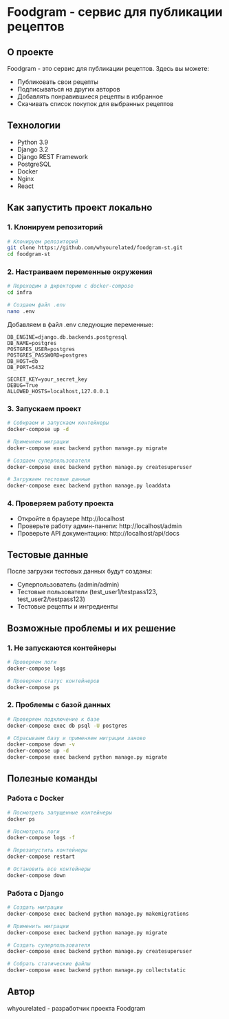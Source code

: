 # Foodgram - сервис для публикации рецептов

## О проекте
Foodgram - это сервис для публикации рецептов. Здесь вы можете:
- Публиковать свои рецепты
- Подписываться на других авторов
- Добавлять понравившиеся рецепты в избранное
- Скачивать список покупок для выбранных рецептов

## Технологии
- Python 3.9
- Django 3.2
- Django REST Framework
- PostgreSQL
- Docker
- Nginx
- React

## Как запустить проект локально

### 1. Клонируем репозиторий
```bash
# Клонируем репозиторий
git clone https://github.com/whyourelated/foodgram-st.git
cd foodgram-st
```

### 2. Настраиваем переменные окружения
```bash
# Переходим в директорию с docker-compose
cd infra

# Создаем файл .env
nano .env
```

Добавляем в файл .env следующие переменные:
```env
DB_ENGINE=django.db.backends.postgresql
DB_NAME=postgres
POSTGRES_USER=postgres
POSTGRES_PASSWORD=postgres
DB_HOST=db
DB_PORT=5432

SECRET_KEY=your_secret_key
DEBUG=True
ALLOWED_HOSTS=localhost,127.0.0.1
```

### 3. Запускаем проект
```bash
# Собираем и запускаем контейнеры
docker-compose up -d

# Применяем миграции
docker-compose exec backend python manage.py migrate

# Создаем суперпользователя
docker-compose exec backend python manage.py createsuperuser

# Загружаем тестовые данные
docker-compose exec backend python manage.py loaddata
```

### 4. Проверяем работу проекта
- Откройте в браузере http://localhost
- Проверьте работу админ-панели: http://localhost/admin
- Проверьте API документацию: http://localhost/api/docs

## Тестовые данные
После загрузки тестовых данных будут созданы:
- Суперпользователь (admin/admin)
- Тестовые пользователи (test_user1/testpass123, test_user2/testpass123)
- Тестовые рецепты и ингредиенты

## Возможные проблемы и их решение

### 1. Не запускаются контейнеры
```bash
# Проверяем логи
docker-compose logs

# Проверяем статус контейнеров
docker-compose ps
```

### 2. Проблемы с базой данных
```bash
# Проверяем подключение к базе
docker-compose exec db psql -U postgres

# Сбрасываем базу и применяем миграции заново
docker-compose down -v
docker-compose up -d
docker-compose exec backend python manage.py migrate
```

## Полезные команды

### Работа с Docker
```bash
# Посмотреть запущенные контейнеры
docker ps

# Посмотреть логи
docker-compose logs -f

# Перезапустить контейнеры
docker-compose restart

# Остановить все контейнеры
docker-compose down
```

### Работа с Django
```bash
# Создать миграции
docker-compose exec backend python manage.py makemigrations

# Применить миграции
docker-compose exec backend python manage.py migrate

# Создать суперпользователя
docker-compose exec backend python manage.py createsuperuser

# Собрать статические файлы
docker-compose exec backend python manage.py collectstatic
```

## Автор
whyourelated - разработчик проекта Foodgram